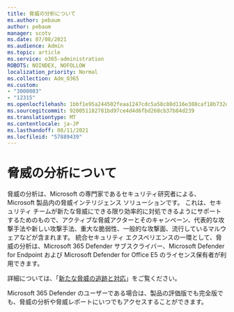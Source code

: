 ```yaml
---
title: 脅威の分析について
ms.author: pebaum
author: pebaum
manager: scotv
ms.date: 07/08/2021
ms.audience: Admin
ms.topic: article
ms.service: o365-administration
ROBOTS: NOINDEX, NOFOLLOW
localization_priority: Normal
ms.collection: Adm_O365
ms.custom:
- "3000003"
- "12315"
ms.openlocfilehash: 1bbf1e95a244502feaa1247cdc5a58c80d116e388caf18b732d6ba0b85039418
ms.sourcegitcommit: 920051182781bd97ce4d4d6fbd268cb37b84d239
ms.translationtype: MT
ms.contentlocale: ja-JP
ms.lasthandoff: 08/11/2021
ms.locfileid: "57889439"
---
```

# <a name="about-threat-analytics"></a>脅威の分析について

脅威の分析は、Microsoft の専門家であるセキュリティ研究者による、Microsoft 製品内の脅威インテリジェンス ソリューションです。 これは、セキュリティ チームが新たな脅威にできる限り効率的に対処できるようにサポートするためのもので、アクティブな脅威アクターとそのキャンペーン、代表的な攻撃手法や新しい攻撃手法、重大な脆弱性、一般的な攻撃面、流行しているマルウェアなどが含まれます。 統合セキュリティ エクスペリエンスの一環として、脅威の分析は、Microsoft 365 Defender サブスクライバー、Microsoft Defender for Endpoint および Microsoft Defender for Office E5 のライセンス保有者が利用できます。 

詳細については、「[新たな脅威の追跡と対応](https://docs.microsoft.com/microsoft-365/security/defender/threat-analytics)」をご覧ください。

Microsoft 365 Defender のユーザーである場合は、製品の評価版でも完全版でも、脅威の分析や脅威レポートにいつでもアクセスすることができます。 